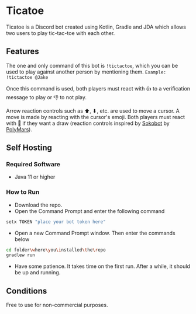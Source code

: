 # Ticatoe

Ticatoe is a Discord bot created using Kotlin, Gradle and JDA which allows two users to play tic-tac-toe with each other.


## Features

The one and only command of this bot is ``!tictactoe``, which you can be used to play against another person by mentioning them.
``Example: !tictactoe @Jake``

Once this command is used, both players must react with 👍 to a verification message to play or 👎 to not play.

Arrow reaction controls such as ⬆, ⬇, etc. are used to move a cursor. A move is made by reacting with the cursor's emoji. Both players must react with 🤝 if they want a draw (reaction controls inspired by [Sokobot](https://github.com/PolyMarsDev/Sokobot) by [PolyMars](https://github.com/PolyMarsDev)).


## Self Hosting

### Required Software
* Java 11 or higher

### How to Run
* Download the repo.
* Open the Command Prompt and enter the following command
```bash
setx TOKEN "place your bot token here"
```
* Open a new Command Prompt window. Then enter the commands below
```bash
cd folder\where\you\installed\the\repo
gradlew run
```
* Have some patience. It takes time on the first run. After a while, it should be up and running.

## Conditions
Free to use for non-commercial purposes.
